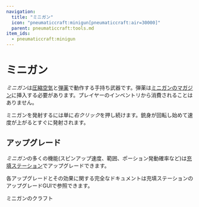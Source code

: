 ```yaml
---
navigation:
  title: "ミニガン"
  icon: "pneumaticcraft:minigun[pneumaticcraft:air=30000]"
  parent: pneumaticcraft:tools.md
item_ids:
  - pneumaticcraft:minigun
---
```


# ミニガン

*ミニガン*は[圧縮空気](../pressure.md)と[弾薬](./minigun_ammo.md)で動作する手持ち武器です。弾薬は[ミニガンのマガジン](./minigun_ammo.md#magazine)に挿入する必要があります。プレイヤーのインベントリから消費されることはありません。

ミニガンを発射するには単に*右クリック*を押し続けます。銃身が回転し始めて速度が上がるとすぐに発射されます。

## アップグレード

*ミニガン*の多くの機能(スピンアップ速度、範囲、ポーション発動確率など)は[充填ステーション](../charging_station.md)でアップグレードできます。

各アップグレードとその効果に関する完全なドキュメントは充填ステーションのアップグレードGUIで参照できます。

ミニガンのクラフト

<Recipe id="pneumaticcraft:minigun" />

